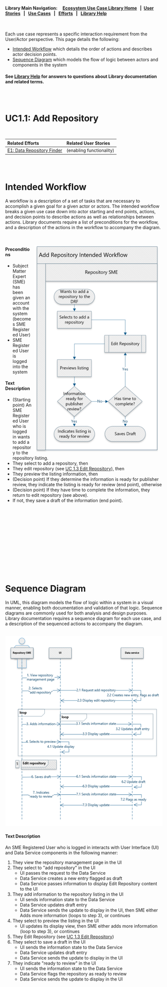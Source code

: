 #### Library Main Navigation: &nbsp; &nbsp;  [Ecosystem Use Case Library Home](https://github.com/NIH-NICHD-Ecosystem) &nbsp; | &nbsp;[User Stories](https://github.com/NIH-NICHD-Ecosystem/UserStories/blob/main/README.md)  &nbsp; | &nbsp; [Use Cases](https://github.com/NIH-NICHD-Ecosystem/UseCases/blob/main/README.md) &nbsp; | &nbsp; [Efforts](https://github.com/NIH-NICHD-Ecosystem/Efforts/blob/main/README.md) &nbsp; | &nbsp; [Library Help](https://github.com/NIH-NICHD-Ecosystem/LibraryHelp/blob/main/README.md)
 
</br>
 
Each use case represents a specific interaction requirement from the User/Actor perspective. This page details the following:
- [Intended Workflow](#intended-workflow) which details the order of actions and describes actor decision points.
- [Sequence Diagram](#sequence-diagram) which models the flow of logic between actors and components in the system 
 
#### See [Library Help](https://github.com/NIH-NICHD-Ecosystem/LibraryHelp/blob/main/README.md) for answers to questions about Library documentation and related terms.
 
<br/><br/>
 
# UC1.1: Add Repository
 
<br/>
 
| Related Efforts | Related User Stories 
| :-------------  | :-----|
| [E1: Data Repository Finder](https://github.com/NIH-NICHD-Ecosystem/E1_Data-Repository-Finder/blob/main/README.md) | (enabling functionality)
 
<br/><br/>
 
# Intended Workflow

A workflow is a description of a set of tasks that are necessary to accomplish a given goal for a given actor or actors. The intended workflow breaks a given use case down into actor starting and end points, actions, and decision points to describe actions as well as relationships between actions. Library documents require a list of preconditions for the workflow, and a description of the actions in the workflow to accompany the diagram. 
</br></br></br>

<img src="https://github.com/NIH-NICHD-Ecosystem/E1_Data-Repository-Finder/blob/main/Documentation/1_Use-Cases/Assets/UC1.1_Add-Repository-Intended-Workflow.PNG" alt="Intended workflow for the Add Repository use case." align="right" hspace="10" width="400px">
 
#### Preconditions
- Subject Matter Expert (SME) has been given an account with the system (becomes SME Registered User)
- SME Registered User is logged into the system
 
 
#### Text Description
 
- (Starting point) An SME Registered User who is logged in wants to add a repository to the repository listing.
- They select to add a repository, then
- They edit repository (see [UC 1.3 Edit Repository](https://github.com/NIH-NICHD-Ecosystem/E1_Data-Repository-Finder/blob/main/Documentation/1_Use-Cases/Pages/UC1.3-EditRepository.md)), then
- They preview the listing information, then
- (Decision point) If they determine the information is ready for publisher review, they indicate the listing is ready for review (end point), otherwise
- (Decision point) If they have time to complete the information, they return to edit repository (see above).
- If not, they save a draft of the information (end point). 

<br/><br/><br/><br/><br/><br/><br/><br/><br/><br/><br/><br/>
 
# Sequence Diagram
In UML, this diagram models the flow of logic within a system in a visual manner, enabling both documentation and validation of that logic. Sequence diagrams are commonly used for both analysis and design purposes. Library documentation requires a sequence diagram for each use case, and a description of the sequenced actions to accompany the diagram.  
</br>

<p align="center"><img src="https://github.com/NIH-NICHD-Ecosystem/E1_Data-Repository-Finder/blob/main/Documentation/1_Use-Cases/Assets/UC1.1_Add-Repository-Sequence-Diagram.PNG" alt="Sequence diagram for the Add Repository use case. Text description describes the workflow steps."width="600px"></p>
 
#### Text Description 
 
An SME Registered User who is logged in interacts with User Interface (UI) and Data Service components in the following manner:
1. They view the repository management page in the UI
2. They select to "add repository" in the UI
    - UI passes the request to the Data Service
    - Data Service creates a new entry flagged as draft
    - Data Service passes information to display Edit Repository content to the UI
3. They add information to the repository listing in the UI
    - UI sends information state to the Data Service
    - Data Service updates draft entry
    - Data Service sends the update to display in the UI, then SME either Adds more information (loops to step 3), or continues
4. They select to preview the listing in the UI
    - UI updates its display view, then SME either adds more information (loop to step 3), or continues
5.  They Edit Repository (see [UC 1.3 Edit Repository](https://github.com/NIH-NICHD-Ecosystem/E1_Data-Repository-Finder/blob/main/Documentation/1_Use-Cases/Pages/UC1.3-EditRepository.md))
6. They select  to save a draft in the UI
    - UI sends the information state to the Data Service
    - Data Service updates draft entry
    - Data Service sends the update to display in the UI
7. They indicate "ready to review" in the UI
    - UI sends the information state to the Data Service
    - Data Service flags the repository as ready to review
    - Data Service sends the update to display in the UI


